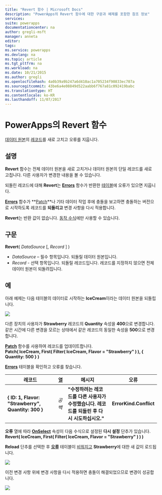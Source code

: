 ```yaml
---
title: "Revert 함수 | Microsoft Docs"
description: "PowerApps의 Revert 함수에 대한 구문과 예제를 포함한 참조 정보"
services: 
suite: powerapps
documentationcenter: na
author: gregli-msft
manager: anneta
editor: 
tags: 
ms.service: powerapps
ms.devlang: na
ms.topic: article
ms.tgt_pltfrm: na
ms.workload: na
ms.date: 10/21/2015
ms.author: gregli
ms.openlocfilehash: 4a0b39a9b247a6d410ac1a705234f90833ec707a
ms.sourcegitcommit: 43be6a4e08849d522aabb6f767a81c092419babc
ms.translationtype: HT
ms.contentlocale: ko-KR
ms.lasthandoff: 11/07/2017
---
```

# <a name="revert-function-in-powerapps"></a>PowerApps의 Revert 함수
[데이터 원본](../working-with-data-sources.md)의 [레코드](../working-with-tables.md#records)를 새로 고치고 오류를 지웁니다.

## <a name="description"></a>설명
**Revert** 함수는 전체 데이터 원본을 새로 고치거나 데이터 원본의 단일 레코드를 새로 고칩니다. 다른 사용자가 변경한 내용을 볼 수 있습니다.

되돌린 레코드에 대해 **Revert**는 **[Errors](function-errors.md)** 함수가 반환한 [테이블](../working-with-tables.md)에 오류가 있으면 지웁니다.

**[Errors](function-errors.md)** 함수가 **[Patch](function-patch.md)**나 기타 데이터 작업 후에 충돌을 보고하면 충돌하는 버전으로 시작하도록 레코드를 **되돌리고** 변경 사항을 다시 적용합니다.

**Revert**는 반환 값이 없습니다. [동작 수식](../working-with-formulas-in-depth.md#behavior-formulas)에만 사용할 수 있습니다.

## <a name="syntax"></a>구문
**Revert**( *DataSource* [, *Record* ] )

* *DataSource* – 필수 항목입니다. 되돌릴 데이터 원본입니다.
* *Record* - 선택 항목입니다.  되돌릴 레코드입니다.  레코드를 지정하지 않으면 전체 데이터 원본이 되돌려집니다.

## <a name="example"></a>예
아래 예제는 다음 테이블의 데이터로 시작하는 **IceCream**이라는 데이터 원본을 되돌립니다.

![](media/function-revert/icecream.png)

다른 장치의 사용자가 **Strawberry** 레코드의 **Quantity** 속성을 **400**으로 변경합니다.  같은 시간에 다른 변경을 모르는 상태에서 같은 레코드의 동일한 속성을 **500**으로 변경합니다.

**[Patch](function-patch.md)** 함수를 사용하여 레코드를 업데이트합니다.<br>
**Patch( IceCream, First( Filter( IceCream, Flavor = "Strawberry" ) ), { Quantity: 500 } )**

**[Errors](function-errors.md)** 테이블을 확인하고 오류를 찾습니다.

| 레코드 | [열](../working-with-tables.md#columns) | 메시지 | 오류 |
| --- | --- | --- | --- |
| **{ ID: 1, Flavor: "Strawberry", Quantity: 300 }** |*공백* |**"수정하려는 레코드를 다른 사용자가 수정했습니다.  레코드를 되돌린 후 다시 시도하십시오."** |**ErrorKind.Conflict** |

**오류** 열에 따라 **[OnSelect](../controls/properties-core.md)** 속성이 다음 수식으로 설정된 **다시 설정** 단추가 있습니다.<br>
**Revert( IceCream, First( Filter( IceCream, Flavor = "Strawberry" ) ) )**

**Reload** 단추를 선택한 후 **[오류](function-errors.md)** 테이블이 [비워지고](function-isblank-isempty.md) **Strawberry**에 대한 새 값이 로드됩니다.

![](media/function-revert/icecream-after.png)

이전 변경 사항 위에 변경 사항을 다시 적용하면 충돌이 해결되었으므로 변경이 성공합니다.

![](media/function-revert/icecream-success.png)

